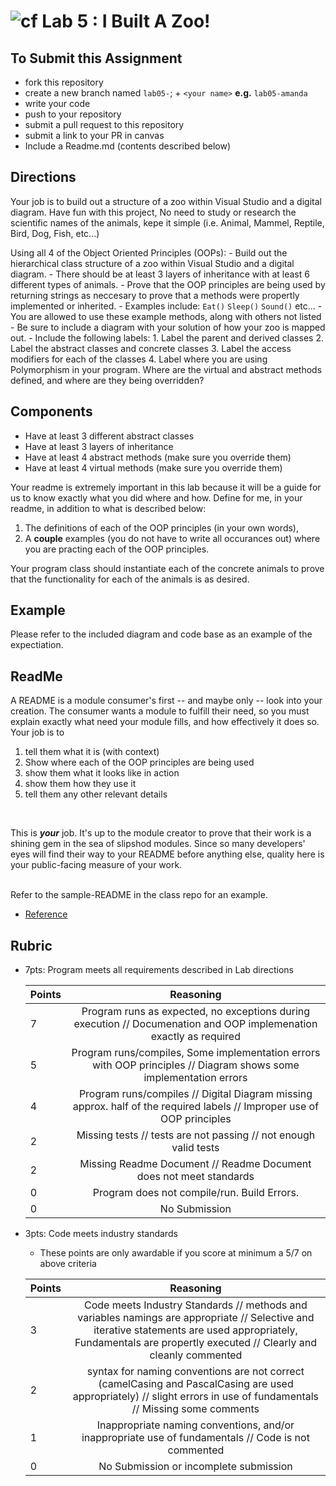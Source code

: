![cf](http://i.imgur.com/7v5ASc8.png) Lab 5 : I Built A Zoo!
=====================================

## To Submit this Assignment
- fork this repository
- create a new branch named `lab05-`; + `<your name>` **e.g.** `lab05-amanda`
- write your code
- push to your repository
- submit a pull request to this repository
- submit a link to your PR in canvas
- Include a Readme.md (contents described below)

## Directions
Your job is to build out a structure of a zoo within Visual Studio and a digital diagram. Have fun with this project, No need to study 
or research the scientific names of the animals, kepe it simple (i.e. Animal, Mammel, Reptile, Bird, Dog, Fish, etc...)

Using all 4 of the Object Oriented Principles (OOPs): 
	- Build out the hierarchical class structure of a zoo within Visual Studio and a digital diagram. 
	- There should be at least 3 layers of inheritance with at least 6 different types of animals. 
	- Prove that the OOP principles are being used by returning strings as neccesary to prove that a methods were propertly  implemented or inherited.
	- Examples include: `Eat()` `Sleep()` `Sound()` etc... 
	- You are allowed to use these example methods, along with others not listed
	- Be sure to include a diagram with your solution of how your zoo is mapped out. 
	- Include the following labels:
		1. Label the parent and derived classes
		2. Label the abstract classes and concrete classes
		3. Label the access modifiers for each of the classes
		4. Label where you are using Polymorphism in your program. Where are the virtual and abstract methods defined, and where are they being overridden?


## Components
- Have at least 3 different abstract classes
- Have at least 3 layers of inheritance
- Have at least 4 abstract methods (make sure you override them)
- Have at least 4 virtual methods (make sure you override them)

Your readme is extremely important in this lab because it will be a guide for us to know exactly what you did where and how. 
Define for me, in your readme, in addition to what is described below:
1. The definitions of each of the OOP principles (in your own words), 
2. A **couple** examples (you do not have to write all occurances out) where you are practing each of the OOP principles. 

Your program class should instantiate each of the concrete animals to prove that the functionality for each of the animals is as desired. 

## Example
Please refer to the included diagram and code base as an example of the expectiation. 

## ReadMe
A README is a module consumer's first -- and maybe only -- look into your creation. The consumer wants a module to fulfill their need, so you must explain exactly what need your module fills, and how effectively it does so.
<br />
Your job is to
1. tell them what it is (with context)
1. Show where each of the OOP principles are being used
2. show them what it looks like in action
3. show them how they use it
4. tell them any other relevant details
<br />

This is ***your*** job. It's up to the module creator to prove that their work is a shining gem in the sea of slipshod modules. 
Since so many developers' eyes will find their way to your README before anything else, quality here is your public-facing measure of your work.

<br /> Refer to the sample-README in the class repo for an example. 
- [Reference](https://github.com/noffle/art-of-readme)


## Rubric
- 7pts: Program meets all requirements described in Lab directions

	Points  | Reasoning | 
	 ------------ | :-----------: | 
	7       | Program runs as expected, no exceptions during execution // Documenation and OOP implemenation exactly as required |
	5       | Program runs/compiles, Some implementation errors with OOP principles // Diagram shows some implementation errors|
	4       | Program runs/compiles // Digital Diagram missing approx. half of the required labels // Improper use of OOP principles |
	2       | Missing tests // tests are not passing // not enough valid tests |
	2       | Missing Readme Document // Readme Document does not meet standards |
	0       | Program does not compile/run. Build Errors. |
	0       | No Submission |

- 3pts: Code meets industry standards
	- These points are only awardable if you score at minimum a 5/7 on above criteria

	Points  | Reasoning | 
	 ------------ | :-----------: | 
	3       | Code meets Industry Standards // methods and variables namings are appropriate // Selective and iterative statements are used appropriately, Fundamentals are propertly executed // Clearly and cleanly commented |
	2       | syntax for naming conventions are not correct (camelCasing and PascalCasing are used appropriately) // slight errors in use of fundamentals // Missing some comments |
	1       | Inappropriate naming conventions, and/or inappropriate use of fundamentals // Code is not commented  |
	0       | No Submission or incomplete submission |
